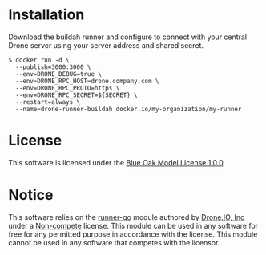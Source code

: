 # Installation

Download the buildah runner and configure to connect with your central Drone server using your server address and shared secret.

```console
$ docker run -d \
  --publish=3000:3000 \
  --env=DRONE_DEBUG=true \
  --env=DRONE_RPC_HOST=drone.company.com \
  --env=DRONE_RPC_PROTO=https \
  --env=DRONE_RPC_SECRET=${SECRET} \
  --restart=always \
  --name=drone-runner-buildah docker.io/my-organization/my-runner
```

# License

This software is licensed under the [Blue Oak Model License 1.0.0](https://spdx.org/licenses/BlueOak-1.0.0.html).

# Notice
<!-- do not remove notice -->

This software relies on the [runner-go](https://github.com/drone/runner-go) module authored by [Drone.IO, Inc](https://github.com/drone) under a [Non-compete](https://github.com/drone/runner-go/blob/master/LICENSE.md) license. This module can be used in any software for free for any permitted purpose in accordance with the license. This module cannot be used in any software that competes with the licensor.
